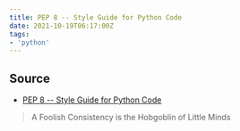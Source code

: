 ```yaml
---
title: PEP 8 -- Style Guide for Python Code
date: 2021-10-19T06:17:00Z
tags:
- 'python'
---
```


## Source

* [PEP 8 -- Style Guide for Python Code](https://www.python.org/dev/peps/pep-0008/)

> A Foolish Consistency is the Hobgoblin of Little Minds
